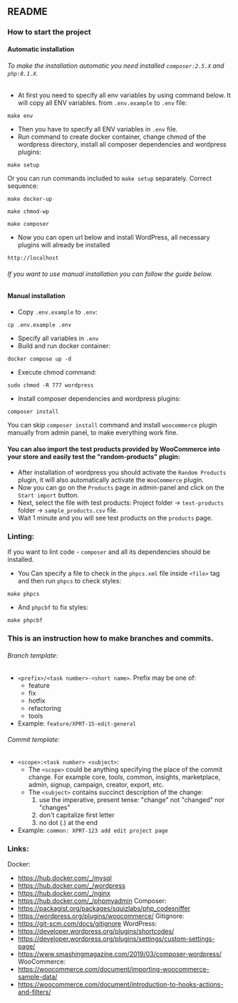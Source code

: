 ## README
### How to start the project
#### Automatic installation
###### To make the installation automatic you need installed `composer:2.5.X` and `php:8.1.X`.
- At first you need to specify all env variables by using command below. It will copy all ENV variables. from `.env.example` to `.env` file: 
``` 
make env
```
- Then you have to specify all ENV variables in `.env` file.
- Run command to create docker container, change chmod of the wordpress directory, install all composer dependencies and wordpress plugins:
```
make setup
``` 
Or you can run commands included to `make setup` separately. Correct sequence:
```
make docker-up
``` 
```
make chmod-wp
``` 
```
make composer
```
- Now you can open url below and install WordPress, all necessary plugins will already be installed
```
http://localhost
```

###### If you want to use manual installation you can follow the guide below.
#### Manual installation
- Copy `.env.example` to `.env`:
```
cp .env.example .env
```
- Specify all variables in `.env`
- Build and run docker container:
```
docker compose up -d
```
- Execute chmod command:
```
sudo chmod -R 777 wordpress
```
- Install composer dependencies and wordpress plugins:
```
composer install
```
You can skip `composer install` command and install `woocommerce` plugin manually from admin panel, to make everything work fine. 

#### You can also import the test products provided by WooCommerce into your store and easily test the "random-products" plugin:
- After installation of wordpress you should activate the `Random Products` plugin, it will also automatically activate the `WooCommerce` plugin.  
- Now you can go on the `Products` page in admin-panel and click on the `Start import` button.
- Next, select the file with test products: Project folder -> `test-products` folder -> `sample_products.csv` file.
- Wait 1 minute and you will see test products on the `products` page.

### Linting:
If you want to lint code - `composer` and all its dependencies should be installed. 
- You Can specify a file to check in the `phpcs.xml` file inside `<file>` tag and then run `phpcs` to check styles:
```
make phpcs
```
- And `phpcbf` to fix styles:
```
make phpcbf
```

### This is an instruction how to make branches and commits.
###### Branch template:
- `<prefix>/<task number>-<short name>`. Prefix may be one of:
  - feature
  - fix
  - hotfix
  - refactoring
  - tools
- Example: `feature/XPRT-15-edit-general`
###### Commit template:
- `<scope>:<task number> <subject>`:
  - The `<scope>` could be anything specifying the place of the commit change. For example core, tools, common, insights, marketplace, admin, signup, campaign, creator, export, etc.
  - The `<subject>` contains succinct description of the change: 
    1. use the imperative, present tense: "change" not "changed" nor "changes"
    2. don't capitalize first letter
    3. no dot (.) at the end
- Example: `common: XPRT-123 add edit project page`

### Links:
Docker:
- https://hub.docker.com/_/mysql
- https://hub.docker.com/_/wordpress
- https://hub.docker.com/_/nginx
- https://hub.docker.com/_/phpmyadmin
Composer:
- https://packagist.org/packages/squizlabs/php_codesniffer
- https://wordpress.org/plugins/woocommerce/
Gitignore:
- https://git-scm.com/docs/gitignore
WordPress:
- https://developer.wordpress.org/plugins/shortcodes/
- https://developer.wordpress.org/plugins/settings/custom-settings-page/
- https://www.smashingmagazine.com/2019/03/composer-wordpress/
WooCommerce:
- https://woocommerce.com/document/importing-woocommerce-sample-data/
- https://woocommerce.com/document/introduction-to-hooks-actions-and-filters/
